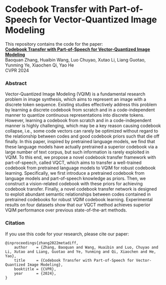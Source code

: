 # Codebook Transfer with Part-of-Speech for Vector-Quantized Image Modeling
This repository contains the code for the paper:
<br>
[**Codebook Transfer with Part-of-Speech for Vector-Quantized Image Modeling**](https://arxiv.org/pdf/2307.16424.pdf)
<br>
Baoquan Zhang, Huaibin Wang, Luo Chuyao, Xutao Li, Liang Guotao, Yunming Ye, Xiaochen Qi, Yao He
<br>
CVPR 2024

### Abstract

Vector-Quantized Image Modeling (VQIM) is a fundamental research problem in image synthesis, which aims to represent an image with a discrete token sequence. Existing studies effectively address this problem by learning a discrete codebook from scratch and in a code-independent manner to quantize continuous representations into discrete tokens. However, learning a codebook from scratch and in a code-independent manner is highly challenging, which may be a key reason causing codebook collapse, i.e., some code vectors can rarely be optimized without regard to the relationship between codes and good codebook priors such that die off finally. In this paper, inspired by pretrained language models, we find that these language models have actually pretrained a superior codebook via a large number of text corpus, but such information is rarely exploited in VQIM. To this end, we propose a novel codebook transfer framework with part-of-speech, called VQCT, which aims to transfer a well-trained codebook from pretrained language models to VQIM for robust codebook learning. Specifically, we first introduce a pretrained codebook from language models and part-of-speech knowledge as priors. Then, we construct a vision-related codebook with these priors for achieving codebook transfer. Finally, a novel codebook transfer network is designed to exploit abundant semantic relationships between codes contained in pretrained codebooks for robust VQIM codebook learning. Experimental results on four datasets show that our VQCT method achieves superior VQIM performance over previous state-of-the-art methods.

### Citation

If you use this code for your research, please cite our paper:
```
@inproceedings{zhang2022metadiff,
	author    = {Zhang, Baoquan and Wang, Huaibin and Luo, Chuyao and Li, Xutao and Liang, Guotao and Ye, Yunming and Qi, Xiaochen and He, Yao},
	title     = {Codebook Transfer with Part-of-Speech for Vector-Quantized Image Modeling},
	booktitle = {CVPR},
	year      = {2024},
}
```
